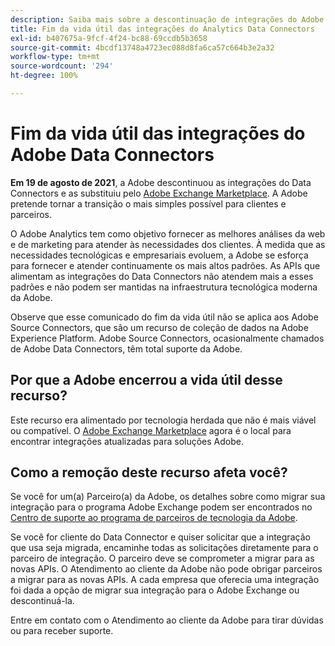 ```yaml
---
description: Saiba mais sobre a descontinuação de integrações do Adobe Analytics Data Connectors.
title: Fim da vida útil das integrações do Analytics Data Connectors
exl-id: b407675a-9fcf-4f24-bc88-69ccdb5b3658
source-git-commit: 4bcdf13748a4723ec088d8fa6ca57c664b3e2a32
workflow-type: tm+mt
source-wordcount: '294'
ht-degree: 100%

---
```


# Fim da vida útil das integrações do Adobe Data Connectors

**Em 19 de agosto de 2021**, a Adobe descontinuou as integrações do Data Connectors e as substituiu pelo [Adobe Exchange Marketplace](https://exchange.adobe.com/experiencecloud.analytics.html#product). A Adobe pretende tornar a transição o mais simples possível para clientes e parceiros.

O Adobe Analytics tem como objetivo fornecer as melhores análises da web e de marketing para atender às necessidades dos clientes. À medida que as necessidades tecnológicas e empresariais evoluem, a Adobe se esforça para fornecer e atender continuamente os mais altos padrões. As APIs que alimentam as integrações do Data Connectors não atendem mais a esses padrões e não podem ser mantidas na infraestrutura tecnológica moderna da Adobe.

Observe que esse comunicado do fim da vida útil não se aplica aos Adobe Source Connectors, que são um recurso de coleção de dados na Adobe Experience Platform. Adobe Source Connectors, ocasionalmente chamados de Adobe Data Connectors, têm total suporte da Adobe.

## Por que a Adobe encerrou a vida útil desse recurso?

Este recurso era alimentado por tecnologia herdada que não é mais viável ou compatível. O [Adobe Exchange Marketplace](https://exchange.adobe.com/experiencecloud.analytics.html#product) agora é o local para encontrar integrações atualizadas para soluções Adobe.

## Como a remoção deste recurso afeta você?

Se você for um(a) Parceiro(a) da Adobe, os detalhes sobre como migrar sua integração para o programa Adobe Exchange podem ser encontrados no [Centro de suporte ao programa de parceiros de tecnologia da Adobe](https://adobeexchangeec.zendesk.com/hc/en-us/articles/360003867071-Adobe-Analytics-Integration-Tools).

Se você for cliente do Data Connector e quiser solicitar que a integração que usa seja migrada, encaminhe todas as solicitações diretamente para o parceiro de integração. O parceiro deve se comprometer a migrar para as novas APIs. O Atendimento ao cliente da Adobe não pode obrigar parceiros a migrar para as novas APIs. A cada empresa que oferecia uma integração foi dada a opção de migrar sua integração para o Adobe Exchange ou descontinuá-la.

Entre em contato com o Atendimento ao cliente da Adobe para tirar dúvidas ou para receber suporte.
